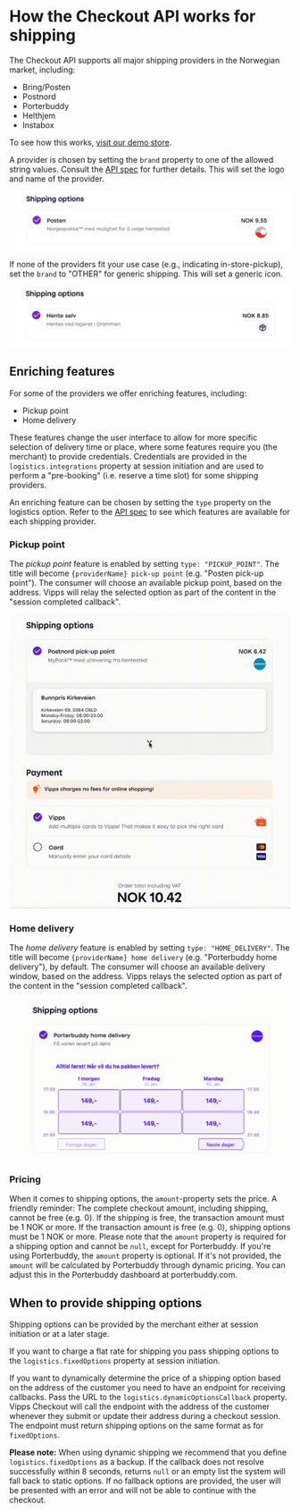 <!-- START_METADATA
---
title: How the Checkout API works for shipping
sidebar_label: "How it works: Shipping"
sidebar_position: 11
description: View the eCom API how-it-works guides for illustrations of the main flows.
pagination_prev: Null
pagination_next: Null
---
END_METADATA -->

# How the Checkout API works for shipping

The Checkout API supports all major shipping providers in the Norwegian market, including:

* Bring/Posten
* Postnord
* Porterbuddy
* Helthjem
* Instabox

To see how this works, [visit our demo store](https://demo.vipps.no/vipps-checkout-1/full).

A provider is chosen by setting the `brand` property to one of the allowed string values. Consult the [API spec](https://developer.vippsmobilepay.com/api/checkout#tag/Session/paths/~1session/post) for further details. This will set the logo and name of the provider.

![Shipping provider logo example](images/shipping_logo-example.png)

If none of the providers fit your use case (e.g., indicating in-store-pickup), set the `brand` to "OTHER" for generic shipping. This will set a generic icon.

![Shipping provider default logo](images/shipping_logo-default.png)

## Enriching features

For some of the providers we offer enriching features, including:

* Pickup point
* Home delivery

These features change the user interface to allow for more specific selection of delivery time or place, where some features require you (the merchant) to provide credentials. Credentials are provided in the `logistics.integrations` property at session initiation and are used to perform a "pre-booking" (i.e. reserve a time slot) for some shipping providers.

An enriching feature can be chosen by setting the `type` property on the logistics option.
Refer to the [API spec](https://developer.vippsmobilepay.com/api/checkout#tag/Session/paths/~1session/post) to see which features are available for each shipping provider.

### Pickup point

The *pickup point* feature is enabled by setting `type: "PICKUP_POINT"`. The title will become `{providerName} pick-up point` (e.g. "Posten pick-up point").
The consumer will choose an available pickup point, based on the address. Vipps will relay the selected option as part of the content in the "session completed callback".

![Pickup point animation](images/shipping_pickup-point.gif)

### Home delivery

The *home delivery* feature is enabled by setting `type: "HOME_DELIVERY"`. The title will become `{providerName} home delivery` (e.g. "Porterbuddy home delivery"), by default.
The consumer will choose an available delivery window, based on the address. Vipps relays the selected option as part of the content in the "session completed callback".

![Home delivery animation](images/shipping_home-delivery.gif)

### Pricing

When it comes to shipping options, the `amount`-property sets the price.
A friendly reminder: The complete checkout amount, including shipping, cannot be free (e.g. 0). If the shipping is free, the transaction amount must be 1 NOK or more. If the transaction amount is free (e.g. 0), shipping options must be 1 NOK or more.
Please note that the `amount` property is required for a shipping option and cannot be `null`, except for Porterbuddy.
If you're using Porterbuddy, the `amount` property is optional. If it's not provided, the `amount` will be calculated by Porterbuddy through dynamic pricing. You can adjust this in the Porterbuddy dashboard at porterbuddy.com.


## When to provide shipping options

Shipping options can be provided by the merchant either at session initiation or at a later stage.

If you want to charge a flat rate for shipping you pass shipping options to the `logistics.fixedOptions` property at session initiation.

If you want to dynamically determine the price of a shipping option based on the address of the customer you need to have an endpoint for receiving callbacks. Pass the URL to the `logistics.dynamicOptionsCallback` property. Vipps Checkout will call the endpoint with the address of the customer whenever they submit or update their address during a checkout session. The endpoint must return shipping options on the same format as for `fixedOptions`.

**Please note:** When using dynamic shipping we recommend that you define `logistics.fixedOptions` as a backup. If the callback does not resolve successfully within 8 seconds, returns `null` or an empty list the system will fall back to static options. If no fallback options are provided, the user will be presented with an error and will not be able to continue with the checkout.
